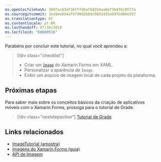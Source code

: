 ```yaml
---
ms.openlocfilehash: 3097ac63df36fffdbaf9d254aa0ef3bdf6c0577a
ms.sourcegitcommit: 3ea9ee034af9790d2b0dc0893435e997bd06e587
ms.translationtype: HT
ms.contentlocale: pt-BR
ms.lasthandoff: 07/30/2019
ms.locfileid: "68669516"
---
```

Parabéns por concluir este tutorial, no qual você aprendeu a:

> [!div class="checklist"]
> - Criar um [`Image`](xref:Xamarin.Forms.Image) do Xamarin.Forms em XAML.
> - Personalizar a aparência de `Image`.
> - Exibir um arquivo de imagem local de cada projeto da plataforma.

## <a name="next-steps"></a>Próximas etapas

Para saber mais sobre os conceitos básicos da criação de aplicativos móveis com o Xamarin.Forms, prossiga para o tutorial de Grade.

> [!div class="nextstepaction"]
> [Tutorial de Grade](~/get-started/tutorials/grid/index.yml)

## <a name="related-links"></a>Links relacionados

- [ImageTutorial (amostra)](https://docs.microsoft.com/samples/xamarin/xamarin-forms-samples/getstarted-tutorials-imagetutorial/)
- [Imagens do Xamarin.Forms (guia)](~/xamarin-forms/user-interface/images.md)
- [API de Imagem](xref:Xamarin.Forms.Image)
